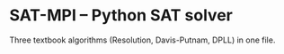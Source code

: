 # SAT-MPI – Python SAT solver

Three textbook algorithms (Resolution, Davis-Putnam, DPLL) in one file.

